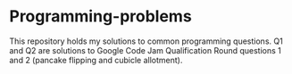 # Programming-problems
This repository holds my solutions to common programming questions. Q1 and Q2 are solutions to Google Code Jam Qualification Round questions 1 and 2 (pancake flipping and cubicle allotment).
